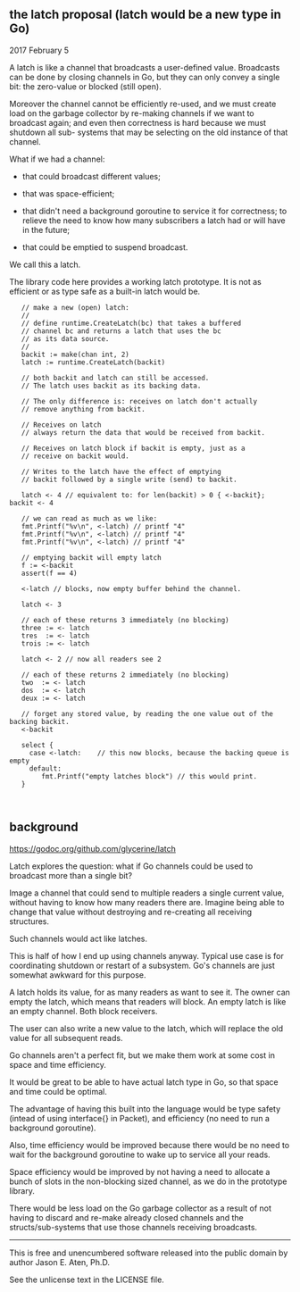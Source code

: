 the latch proposal (latch would be a new type in Go)
----------------------------------------------------

2017 February 5

A latch is like a channel that broadcasts a user-defined
value. Broadcasts can be done by closing channels in Go, but they
can only convey a single bit: the zero-value or blocked (still open).

Moreover the channel cannot be efficiently re-used, and
we must create load on the garbage collector by re-making
channels if we want to broadcast again; and even then
correctness is hard because we must shutdown all sub-
systems that may be selecting on the old instance of that channel.

What if we had a channel:

* that could broadcast different values;

* that was space-efficient;

* that didn't need a background goroutine to service it for correctness; to relieve the need to know how many subscribers a latch had or will have in the future;

* that could be emptied to suspend broadcast.

We call this a latch.

The library code here provides a working latch prototype. It is
not as efficient or as type safe as a built-in latch would be.

~~~
   // make a new (open) latch:
   //
   // define runtime.CreateLatch(bc) that takes a buffered
   // channel bc and returns a latch that uses the bc
   // as its data source.
   //
   backit := make(chan int, 2)
   latch := runtime.CreateLatch(backit)

   // both backit and latch can still be accessed.
   // The latch uses backit as its backing data.

   // The only difference is: receives on latch don't actually
   // remove anything from backit.

   // Receives on latch
   // always return the data that would be received from backit.

   // Receives on latch block if backit is empty, just as a
   // receive on backit would.

   // Writes to the latch have the effect of emptying
   // backit followed by a single write (send) to backit.

   latch <- 4 // equivalent to: for len(backit) > 0 { <-backit}; backit <- 4

   // we can read as much as we like:
   fmt.Printf("%v\n", <-latch) // printf "4"
   fmt.Printf("%v\n", <-latch) // printf "4"
   fmt.Printf("%v\n", <-latch) // printf "4"

   // emptying backit will empty latch
   f := <-backit 
   assert(f == 4)

   <-latch // blocks, now empty buffer behind the channel.

   latch <- 3
   
   // each of these returns 3 immediately (no blocking)
   three := <- latch
   tres  := <- latch
   trois := <- latch

   latch <- 2 // now all readers see 2

   // each of these returns 2 immediately (no blocking)
   two  := <- latch
   dos  := <- latch
   deux := <- latch

   // forget any stored value, by reading the one value out of the backing backit.
   <-backit

   select {
     case <-latch:    // this now blocks, because the backing queue is empty
     default:
        fmt.Printf("empty latches block") // this would print.
   }

   
~~~



background
----------

https://godoc.org/github.com/glycerine/latch

Latch explores the question: what if
Go channels could be used to broadcast
more than a single bit?

Image a channel that could send to multiple readers
a single current value, without having
to know how many readers there are. Imagine
being able to change that value without
destroying and re-creating all receiving structures.

Such channels would act like latches.

This is half of how I end up
using channels anyway. Typical
use case is for coordinating
shutdown or restart of a subsystem.
Go's channels are just somewhat awkward
for this purpose.

A latch holds its value, for as
many readers as want to see it.
The owner can empty the latch, which
means that readers will block.
An empty latch is like an empty
channel. Both block receivers.

The user can also write a new value
to the latch, which will replace
the old value for all subsequent
reads.

Go channels aren't a perfect fit, but
we make them work at some cost in
space and time efficiency.

It would be great to be able to have
actual latch type in Go, so that space and time
could be optimal.

The advantage of having this built
into the language would be
type safety (intead of using interface{}
in Packet), and efficiency (no
need to run a background goroutine).

Also, time efficiency would be improved
because there would be no need to wait
for the background goroutine to wake
up to service all your reads. 

Space efficiency would be improved
by not having a need to allocate
a bunch of slots in the non-blocking sized channel,
as we do in the prototype library.

There would be less load on the Go
garbage collector
as a result of not having to discard
and re-make already closed channels
and the structs/sub-systems that use
those channels receiving broadcasts.

----

This is free and unencumbered software released into the public domain
by author Jason E. Aten, Ph.D.

See the unlicense text in the LICENSE file.
